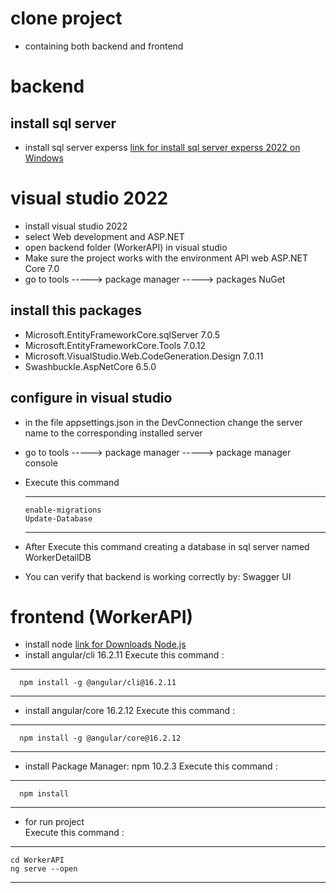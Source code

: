 #  clone project 
* containing both backend and frontend
 #  backend
##  install sql server
* install sql server experss
[link for  install sql server experss 2022  on Windows](https://www.microsoft.com/en-us/sql-server/sql-server-downloads)
 # visual studio 2022
 *  install visual studio 2022
 * select Web development and ASP.NET
 * open backend folder (WorkerAPI) in visual studio 
 * Make sure the project works with the environment API web ASP.NET Core 7.0
 *   go to tools -----> package manager -----> packages NuGet
 ##  install this packages
 * Microsoft.EntityFrameworkCore.sqlServer 7.0.5 
 * Microsoft.EntityFrameworkCore.Tools 7.0.12
 * Microsoft.VisualStudio.Web.CodeGeneration.Design 7.0.11
 * Swashbuckle.AspNetCore 6.5.0
  ##  configure in visual studio
 * in the file appsettings.json in the DevConnection change the server name to the corresponding installed server
 *  go to tools -----> package manager -----> package manager console
 * Execute this command
    
   ---
       enable-migrations
       Update-Database
    ---
 *  After  Execute this command creating a database in sql server named WorkerDetailDB
 *  You can verify that backend is working correctly by: Swagger UI 
#  frontend (WorkerAPI)
* install node
[ link for Downloads Node.js](https://nodejs.org/en/download)
 * install angular/cli 16.2.11
   Execute this command :
 ---
      
      npm install -g @angular/cli@16.2.11
 ---
  * install angular/core 16.2.12
   Execute this command :
 ---
      
      npm install -g @angular/core@16.2.12
 ---
   * install Package Manager: npm 10.2.3
   Execute this command :
 ---
      
      npm install 
 ---
 * for run project   
    Execute this command :
  ---
    cd WorkerAPI
    ng serve --open
   ---
